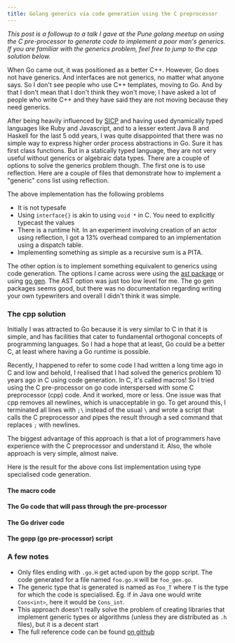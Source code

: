 ```yaml
---
title: Golang generics via code generation using the C preprocessor
---
```


_This post is a followup to a talk I gave at the Pune golang meetup on using the C pre-processor to generate code to implement a poor man's generics. If you are familiar with the generics problem, feel free to jump to the cpp solution below._

When Go came out, it was positioned as a better C++. However, Go does not have generics. And interfaces are not generics, no matter what anyone says. So I don't see people who use C++ templates, moving to Go. And by that I don't mean that I don't think they won't move; I have asked a lot of people who write C++ and they have said they are not moving because they need generics.

After being heavily influenced by [SICP](http://mitpress.mit.edu/sicp/) and having used dynamically typed languages like Ruby and Javascript, and to a lesser extent Java 8 and Haskell for the last 5 odd years, I was quite disappointed that there was no simple way to express higher order process abstractions in Go. Sure it has first class functions. But in a statically typed language, they are not very useful without generics or algebraic data types. There are a couple of options to solve the generics problem though. The first one is to use reflection. Here are a couple of files that demonstrate how to implement a "generic" cons list using reflection.


<script src="http://gist-it.appspot.com/github/adityagodbole/golang-cpp-generation/blob/master/reflected.go?footer=minimal"></script>


<script src="http://gist-it.appspot.com/github/adityagodbole/golang-cpp-generation/blob/master/reflect_cons.go?footer=minimal"></script>

The above implementation has the following problems

* It is not typesafe
* Using `interface{}` is akin to using `void *` in C. You need to explicitly typecast the values
* There is a runtime hit. In an experiment involving creation of an actor using reflection, I got a 13% overhead compared to an implementation using a dispatch table.
* Implementing something as simple as a recursive sum is a PITA.

The other option is to implement something equivalent to generics using code generation. The options I came across were using the [ast package](http://golang.org/pkg/go/ast/) or using [go gen](http://clipperhouse.github.io/gen/). The AST option was just too low level for me. The go gen packages seems good, but there was no documentation regarding writing your own typewriters and overall I didn't think it was simple.

### The cpp solution

Initially I was attracted to Go because it is very similar to C in that it is simple, and has facilities that cater to fundamental orthogonal concepts of programming languages. So I had a hope that at least, Go could be a better C, at least where having a Go runtime is possible.

Recently, I happened to refer to some code I had written a long time ago in C and low and behold, I realised that I had solved the generics problem 10 years ago in C using code generation. In C, it's called macros! So I tried using the C pre-processor on go code interspersed with some C preprocessor (cpp) code. And it worked, more or less. One issue was that cpp removes all newlines, which is unacceptable in go. To get around this, I terminated all lines with `;\` instead of the usual `\` and wrote a script that calls the C preprocessor and pipes the result through a sed command that replaces `;` with newlines.

The biggest advantage of this approach is that a lot of programmers have experience with the C preprocessor and understand it. Also, the whole approach is very simple, almost naive.

Here is the result for the above cons list implementation using type specialised code generation.

#### The macro code

<script src="http://gist-it.appspot.com/github/adityagodbole/golang-cpp-generation/blob/master/pair.h?footer=minimal"></script>

#### The Go code that will pass through the pre-processor

<script src="http://gist-it.appspot.com/github/adityagodbole/golang-cpp-generation/blob/master/pair.go.H?footer=minimal"></script>

#### The Go driver code

<script src="http://gist-it.appspot.com/github/adityagodbole/golang-cpp-generation/blob/master/generated.go?footer=minimal"></script>

#### The gopp (go pre-processor) script

<script src="http://gist-it.appspot.com/github/adityagodbole/golang-cpp-generation/blob/master/gopp?footer=minimal"></script>

### A few notes

* Only files ending with `.go.H` get acted upon by the gopp script. The code generated for a file named `foo.go.H` will be `foo_gen.go`.
* The generic type that is generated is named as `Foo_T` where `T` is the type for which the code is specialised. Eg. if in Java one would write `Cons<int>`, here it would be `Cons_int`.
* This approach doesn't really solve the problem of creating libraries that implement generic types or algorithms (unless they are distributed as `.h` files), but it is a decent start
* The full reference code can be found [on github](https://github.com/adityagodbole/golang-cpp-generation)
